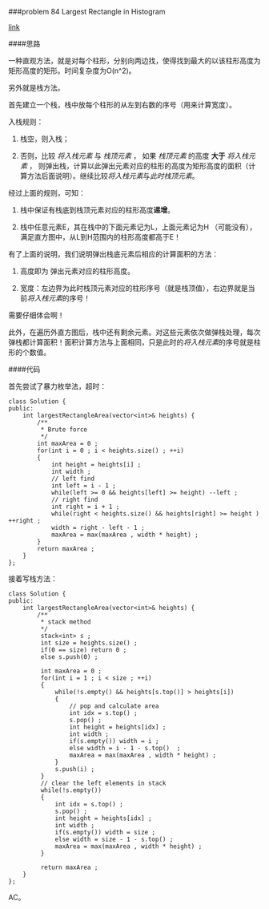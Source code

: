 ###problem 84 Largest Rectangle in Histogram

[link](https://leetcode.com/problems/largest-rectangle-in-histogram/)

####思路

一种直观方法，就是对每个柱形，分别向两边找，使得找到最大的以该柱形高度为矩形高度的矩形。时间复杂度为O(n^2)。

另外就是栈方法。

首先建立一个栈，栈中放每个柱形的从左到右数的序号（用来计算宽度）。

入栈规则：

1. 栈空，则入栈；

2. 否则，比较 *将入栈元素* 与 *栈顶元素* ， 如果 *栈顶元素* 的高度 **大于** *将入栈元素* ， 则弹出栈，计算以此弹出元素对应的柱形的高度为矩形高度的面积（计算方法后面说明）。继续比较*将入栈元素*与*此时栈顶元素*。

经过上面的规则，可知： 

1. 栈中保证有栈底到栈顶元素对应的柱形高度**递增**。

2. 栈中任意元素E，其在栈中的下面元素记为L，上面元素记为H （可能没有），满足直方图中，从L到H范围内的柱形高度都高于E！

有了上面的说明，我们说明弹出栈底元素后相应的计算面积的方法：

1. 高度即为 弹出元素对应的柱形高度。

2. 宽度：左边界为此时栈顶元素对应的柱形序号（就是栈顶值），右边界就是当前*将入栈元素*的序号！

需要仔细体会啊！

此外，在遍历外直方图后，栈中还有剩余元素。对这些元素依次做弹栈处理，每次弹栈都计算面积！面积计算方法与上面相同，只是此时的*将入栈元素*的序号就是柱形的个数值。

####代码


首先尝试了暴力枚举法，超时：

    class Solution {
    public:
        int largestRectangleArea(vector<int>& heights) {
            /**
             * Brute force
             */
            int maxArea = 0 ;
            for(int i = 0 ; i < heights.size() ; ++i)
            {
                int height = heights[i] ;
                int width ;
                // left find 
                int left = i - 1 ;
                while(left >= 0 && heights[left] >= height) --left ;
                // right find 
                int right = i + 1 ;
                while(right < heights.size() && heights[right] >= height ) ++right ;
                width = right - left - 1 ;
                maxArea = max(maxArea , width * height) ;
            }
            return maxArea ;
        }
    };


接着写栈方法：

    class Solution {
    public:
        int largestRectangleArea(vector<int>& heights) {
            /**
             * stack method
             */ 
             stack<int> s ;
             int size = heights.size() ;
             if(0 == size) return 0 ;
             else s.push(0) ;
             
             int maxArea = 0 ;
             for(int i = 1 ; i < size ; ++i)
             {
                 while(!s.empty() && heights[s.top()] > heights[i])
                 {
                     // pop and calculate area
                     int idx = s.top() ;
                     s.pop() ;
                     int height = heights[idx] ;
                     int width ;
                     if(s.empty()) width = i ;
                     else width = i - 1 - s.top()  ;
                     maxArea = max(maxArea , width * height) ;
                 }
                 s.push(i) ;
             }
             // clear the left elements in stack
             while(!s.empty())
             {
                 int idx = s.top() ;
                 s.pop() ;
                 int height = heights[idx] ;
                 int width ;
                 if(s.empty()) width = size ;
                 else width = size - 1 - s.top() ;
                 maxArea = max(maxArea , width * height) ;
             }
             
             return maxArea ;
        }
    };

AC。